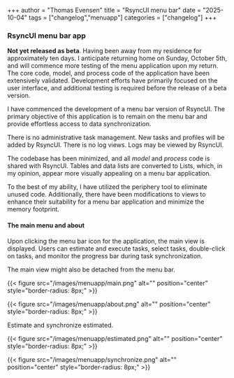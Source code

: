 +++
author = "Thomas Evensen"
title = "RsyncUI menu bar"
date = "2025-10-04"
tags = ["changelog","menuapp"]
categories = ["changelog"]
+++

### RsyncUI menu bar app

**Not yet released as beta**. Having been away from my residence for approximately ten days. I anticipate returning home on Sunday, October 5th, and will commence more testing of the menu application upon my return. The core code, model, and process code of the application have been extensively validated. Development efforts have primarily focused on the user interface, and additional testing is required before the release of a beta version.

I have commenced the development of a menu bar version of RsyncUI. The primary objective of this application is to remain on the menu bar and provide effortless access to data synchronization. 

There is no administrative task management. New tasks and profiles will be added by RsyncUI. There is no log views. Logs may be viewed by RsyncUI.

The codebase has been minimized, and all *model* and *process* code is shared with RsyncUI. Tables and data lists are converted to Lists, which, in my opinion, appear more visually appealing on a menu bar application.

To the best of my ability, I have utilized the periphery tool to eliminate unused code. Additionally, there have been modifications to views to enhance their suitability for a menu bar application and minimize the memory footprint.

#### The main menu and about

Upon clicking the menu bar icon for the application, the main view is displayed. Users can estimate and execute tasks, select tasks, double-click on tasks, and monitor the progress bar during task synchronization.

The main view might also be detached from the menu bar.

{{< figure src="/images/menuapp/main.png" alt="" position="center" style="border-radius: 8px;" >}}

{{< figure src="/images/menuapp/about.png" alt="" position="center" style="border-radius: 8px;" >}}

Estimate and synchronize estimated.

{{< figure src="/images/menuapp/estimated.png" alt="" position="center" style="border-radius: 8px;" >}}

{{< figure src="/images/menuapp/synchronize.png" alt="" position="center" style="border-radius: 8px;" >}}
